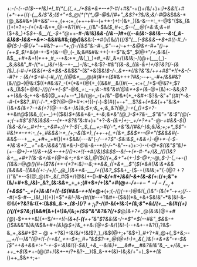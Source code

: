 +:-*(_-(_--#(*_$--+!&)+!_#(*(_((_+_/+$&+&+--+?-#_/+#&"-+()+/&/+)+:_)+&&!_(+#(_+*-++_(/_(-$($__&/$"&;($+"+$_@(*(*(*_@-@&/(#+"_&$?+?&/&;&/-#_@&$&&-*(@_&&#&*(#+&&"--+_(++:+_(++-+#--(++*-)+!-)&+_)(&-&--+:_+-@$"($&_(&((+!+?+;-/+(+&-&+*_@-*&?(#(-+_(/&"-$&_($_#+:_$--(__@(+&:&;&_+#($+&_)+$_$+-&__/(_-$+"_@++-#-/__&!&)_&&-(/&--)_#+((-_-&(&:-$&!&---&:(_&-&)&$-)&*&-+&+:-*_&&#&#&;(@_(_)&__&&:(-+#()_(_)&_(/_)(*(/$"(__(-$&&&-+$+#((-#_/-@($-)-@(/+"-*+#&?-_+--*+;()-/(&$"&:-#-_$"-_-_+)-_+*+-_&_@&+-*_#+"()-+(++$_$_/_+&_(#-+-$+)&--@_(-_&;&#&#&:++(-+-$"&;$"_$(@+"_/+;&:_&(-&$__+#+&+!(*++_#_--+&:+*_/&(_)_)+#_+&!_&+/()&!&;-/(@+(___(_)-_&;&&&"_#-/(*+:_/&/+!&--+-__)-/&:_+&:$?-*_#&"((&-_&_((&-&+!+/$?&?(/-(&(&)_(-#-/+(&&(+-&+$&-&*&$&"-(&"+&($&!_$-/-_&+-*(/&?&"&/+++#$"+!(+&-(--#$?+:($&/+$+#-(-#_/((_((@&*___@(#(#++($_#&++*+?_#&;_--+-_-#+/&*&#&?(*&/(@-*(@&:($((+#&:&?_-(*(*&+(@(+_((&&#__&((#(--_+:+(_/+$-@&?+;$?+&_(&$(+_@&)-/()(/+*(-$"-@&_+:_-+;&:-#&"&#(@&*+$+(&-_@+(&)+:-&&;&?++(&&-&;++&-&$(@_++/+--*_)&/(@-_-(+/&"-@&*(*_+&#+:$?&-&"+"_((#(*-_&--#-(+$&?_#(/-/-*_+$?(@-@+#+:+!((-_(_-)_-_$(#((+-+"__$?_&_+_(+&&_(++"&:&+()&_+&(&+?-+&(+?(@_-+-&*+_-)&)&;_$+;&_+;&_&?(@_)-+(_()+$+?-*++&#_@_$(&&_((+-_)+(($&)_$+(&&+&-_+-&;&*&"(@_)-$+?&-__$"&"+"&:$"(@(-+;(-+#$"$?&)&$&---(*-*$?&"&:_#+)+"+?-&-*(&+)+;-_+/+?+*+"-@-*+#&&-$()(&&-&/+;_#+!+-_+&#+;(/+?-$(-_$_(__+;-#(/-*_+&"&/(#&/-)&;&)&;+;+*_$$"-#&!+*-++:-_(+_#&&&:-*_(+;-&(&+)_(++-+(_+(&+_$&$+--@+"($&&&#(-&*&$---+__+_+#+_+#()(*+$&&(---&"(*-/--+?$"-$&:&$_+&&+)-@+*-(-$_-+)&:_&+?__+"+*&*-)&&&"_/_&+&-)-@_&_-&--+(*_(-/-*_-&"--+)+:-)--(_-@+$((&"$"&)+_(*+--@+)_-+!(/&-+(&+-++_(/()+:+!(-+#(/&)_$&$_$--&!-+(*-#-*+/(&_/()()&?&+__+#+?(&-&+/&+(@+&+;+&+:&)_@($(/(+_&+"+*(*_+-)_$-@+;-@_$-)-(_-+-()($($&*&:-@_@()(#_+_($?&(++-(+?+:&)--&;+*&&_((+&+__$"_(_$(*&#()&:&*&&(&&&&-((&&((+:-/+)(-_@_)(&+*&-___/+(()&?_$_$&+_-($-+(/&!&;+"(-(@$?+?()$"&"+--$(@_@(#-_&/_#($+/(@&(+-()__-#_-&/+#+)&*&!-&+(&*-&(_+:(/+;&"+(&/+#+$_/&)-_&?_(&:&&+_+_+;(#+$+/+$($&"_+_#(@_+-/+-+$-*-/-/_-_/+(+$&$$"-_+(+)&:&!+((-($(#&&-++!(+_@+__(+;(*-/()(-+-_)_@&!(_()&"-(&$(*$"-++;(/---#(*+$-#--_(&!_)((+)(+$"_+&!-)_&_-(#(_(#--+?&#+-($&((*&_+&+$&!&"__-*__&(&!-&_-_@&__(+?&?&:((+:(&_$&_&:+_($-)(/$?+;_)$?-/_(_#_-&(+!&:(*+(&;$"+&(/(+__-&(#((+)(/(/(*$?&;(*(&&#(&+(+!_)&/_(&;+/_$$"&"&?&?(/+$___@_)&+$?+_-$_@_(&:_&(@+_+#(@_)_-_$+*++&)(*-$_/+-+!(-(&__+(-((__++"&"$?&&(&-/-*$"+$(--#&"_$&&-+()_$&&&"&)&/&$&+_#+(&)_@_$+)&_++&:(@+$_-&/((&!-(--+&+-+&$?((_($?&$-&_+_&&#+$$?-@++$?&)+:&/&/+!&!$?_)_/&$(@+;+"&$+)_#+?+#_@+(_$_+&;--__+/(--)&"(@+!(_-*(-+&(_++-$+;_#+"&$$?-*_@(@+!-)+_&(_)&(-+&+&"-+-$&($"++&+&&+:+"-+-$+:&)&!((-$&)_+&_--&!&)+___&#+__#&?&!&"&_-_+/(&_+-++_+$(&+*+-(@(#+/(&+-+/$?+$&?-__)($_&-*+(&)-)&;&/+"+)_$+_+(&_()++_$&*+;+-

